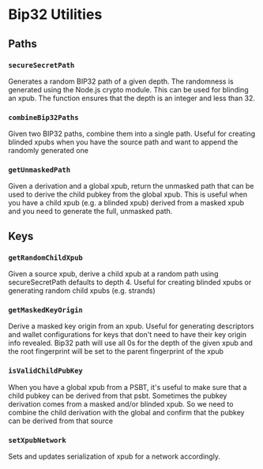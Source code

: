 # Bip32 Utilities

## Paths

### `secureSecretPath`

Generates a random BIP32 path of a given depth. The randomness is generated using the Node.js crypto module. This can be used for blinding an xpub. The function ensures that the depth is an integer and less than 32.

### `combineBip32Paths`

Given two BIP32 paths, combine them into a single path.
Useful for creating blinded xpubs when you have the source
path and want to append the randomly generated one

### `getUnmaskedPath`

Given a derivation and a global xpub, return the unmasked path
that can be used to derive the child pubkey from the global xpub.
This is useful when you have a child xpub (e.g. a blinded xpub) derived
from a masked xpub and you need to generate the full, unmasked path.

## Keys

### `getRandomChildXpub`

Given a source xpub, derive a child xpub at a random path using secureSecretPath
defaults to depth 4. Useful for creating blinded xpubs or generating random child xpubs (e.g. strands)

### `getMaskedKeyOrigin`

Derive a masked key origin from an xpub. Useful for generating
descriptors and wallet configurations for keys that don't need to have their
key origin info revealed.
Bip32 path will use all 0s for the depth of the given xpub and the
root fingerprint will be set to the parent fingerprint of the xpub

### `isValidChildPubKey`

When you have a global xpub from a PSBT, it's useful to make
sure that a child pubkey can be derived from that psbt. Sometimes
the pubkey derivation comes from a masked and/or blinded xpub.
So we need to combine the child derivation with the global
and confirm that the pubkey can be derived from that source

### `setXpubNetwork`

Sets and updates serialization of xpub for a network accordingly.
